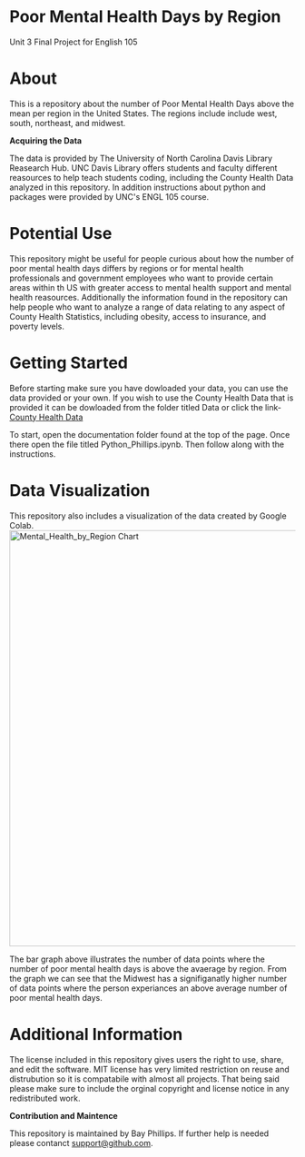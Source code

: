 # Poor Mental Health Days by Region
Unit 3 Final Project for English 105
# About
This is a repository about the number of Poor Mental Health Days above the mean per region in the United States. The regions include include west, south, northeast, and midwest. 

**Acquiring the Data** 

The data is provided by The University of North Carolina Davis Library Reasearch Hub. UNC Davis Library offers students and faculty different reasources to help teach students coding, including the County Health Data analyzed in this repository. In addition instructions about python and packages were provided by UNC's ENGL 105 course.
# Potential Use 
This repository might be useful for people curious about how the number of poor mental health days differs by regions or for mental health professionals and government employees who want to provide certain areas within th US with greater access to mental health support and mental health reasources. Additionally the information found in the repository can help people who want to analyze a range of data relating to any aspect of County Health Statistics, including obesity, access to insurance, and poverty levels. 
# Getting Started
Before starting make sure you have dowloaded your data, you can use the data provided or your own. If you wish to use the County Health Data that is provided it can be dowloaded from the folder titled Data or click the link-
[County Health Data](https://github.com/bay-phillips/Unit3.FinalProject.PoorMentalHealthDays/blob/5088f9f6aee277764868135cc844c0e9a6608783/data/CountyHealthData_2014-2015%20(2).csv)

To start, open the documentation folder found at the top of the page. Once there open the file titled Python_Phillips.ipynb. Then follow along with the instructions.
# Data Visualization 
This repository also includes a visualization of the data created by Google Colab. 
<img width="733" alt="Mental_Health_by_Region Chart" src="https://github.com/bay-phillips/Unit3.FinalProject.PoorMentalHealthDays/assets/152188751/7a9e96d8-1b69-4f61-9c96-3e05149775d5">

The bar graph above illustrates the number of data points where the number of poor mental health days is above the avaerage by region. From the graph we can see that the Midwest has a signifiganatly higher number of data points where the person experiances an above average number of poor mental health days. 
# Additional Information
The license included in this repository gives users the right to use, share, and edit the software. MIT license has very limited restriction on reuse and distrubution so it is compatabile with almost all projects. That being said please make sure to include the orginal copyright and license notice in any redistributed work. 

**Contribution and Maintence**

This repository is maintained by Bay Phillips. If further help is needed please contanct support@github.com.
